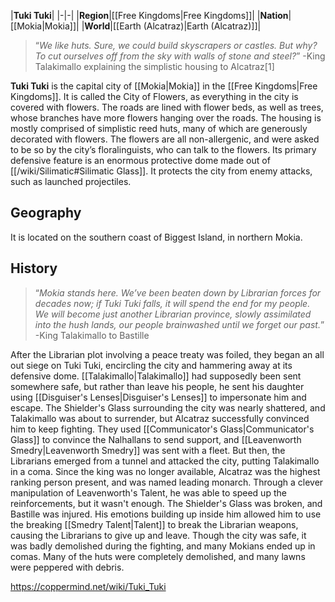 |**Tuki Tuki**|
|-|-|
|**Region**|[[Free Kingdoms\|Free Kingdoms]]|
|**Nation**|[[Mokia\|Mokia]]|
|**World**|[[Earth (Alcatraz)\|Earth (Alcatraz)]]|

>“*We like huts. Sure, we could build skyscrapers or castles. But why? To cut ourselves off from the sky with walls of stone and steel?*”
\-King Talakimallo explaining the simplistic housing to Alcatraz[1]


**Tuki Tuki** is the capital city of [[Mokia\|Mokia]] in the [[Free Kingdoms\|Free Kingdoms]]. It is called the City of Flowers, as everything in the city is covered with flowers. The roads are lined with flower beds, as well as trees, whose branches have more flowers hanging over the roads. The housing is mostly comprised of simplistic reed huts, many of which are generously decorated with flowers. The flowers are all non-allergenic, and were asked to be so by the city’s floralinguists, who can talk to the flowers. Its primary defensive feature is an enormous protective dome made out of [[/wiki/Silimatic#Silimatic Glass]]. It protects the city from enemy attacks, such as launched projectiles.

## Geography
It is located on the southern coast of Biggest Island, in northern Mokia.

## History
>“*Mokia stands here. We’ve been beaten down by Librarian forces for decades now; if Tuki Tuki falls, it will spend the end for my people. We will become just another Librarian province, slowly assimilated into the hush lands, our people brainwashed until we forget our past.*”
\-King Talakimallo to Bastille


After the Librarian plot involving a peace treaty was foiled, they began an all out siege on Tuki Tuki, encircling the city and hammering away at its defensive dome. [[Talakimallo\|Talakimallo]] had supposedly been sent somewhere safe, but rather than leave his people, he sent his daughter using [[Disguiser's Lenses\|Disguiser's Lenses]] to impersonate him and escape. The Shielder's Glass surrounding the city was nearly shattered, and Talakimallo was about to surrender, but Alcatraz successfully convinced him to keep fighting. They used [[Communicator's Glass\|Communicator's Glass]] to convince the Nalhallans to send support, and [[Leavenworth Smedry\|Leavenworth Smedry]] was sent with a fleet. But then, the Librarians emerged from a tunnel and attacked the city, putting Talakimallo in a coma. Since the king was no longer available, Alcatraz was the highest ranking person present, and was named leading monarch. Through a clever manipulation of Leavenworth's Talent, he was able to speed up the reinforcements, but it wasn't enough. The Shielder's Glass was broken, and Bastille was injured. His emotions building up inside him allowed him to use the breaking [[Smedry Talent\|Talent]] to break the Librarian weapons, causing the Librarians to give up and leave. Though the city was safe, it was badly demolished during the fighting, and many Mokians ended up in comas. Many of the huts were completely demolished, and many lawns were peppered with debris.



https://coppermind.net/wiki/Tuki_Tuki